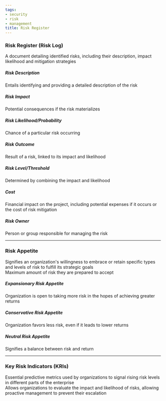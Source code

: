 ```yaml
---
tags:
- security
- risk
- management
title: Risk Register
---
```


### Risk Register (Risk Log)
A document detailing identified risks, including their description, impact likelihood and mitigation strategies

##### Risk Description
Entails identifying and providing a detailed description of the risk

##### Risk Impact
Potential consequences if the risk materializes

##### Risk Likelihood/Probability
Chance of a particular risk occurring

##### Risk Outcome
Result of a risk, linked to its impact and likelihood

##### Risk Level/Threshold
Determined by combining the impact and likelihood

##### Cost
Financial impact on the project, including potential expenses if it occurs or the cost of risk mitigation

##### Risk Owner
Person or group responsible for managing the risk

---

### Risk Appetite
Signifies an organization's willingness to embrace or retain specific types and levels of risk to fulfill its strategic goals  
Maximum amount of risk they are prepared to accept  

##### Expansionary Risk Appetite
Organization is open to taking more risk in the hopes of achieving greater returns

##### Conservative Risk Appetite
Organization favors less risk, even if it leads to lower returns

#####  Neutral Risk Appetite
Signifies a balance between risk and return

---

### Key Risk Indicators (KRIs)
Essential predictive metrics used by organizations to signal rising risk levels in different parts of the enterprise  
Allows organizations to evaluate the impact and likelihood of risks, allowing proactive management to prevent their escalation

